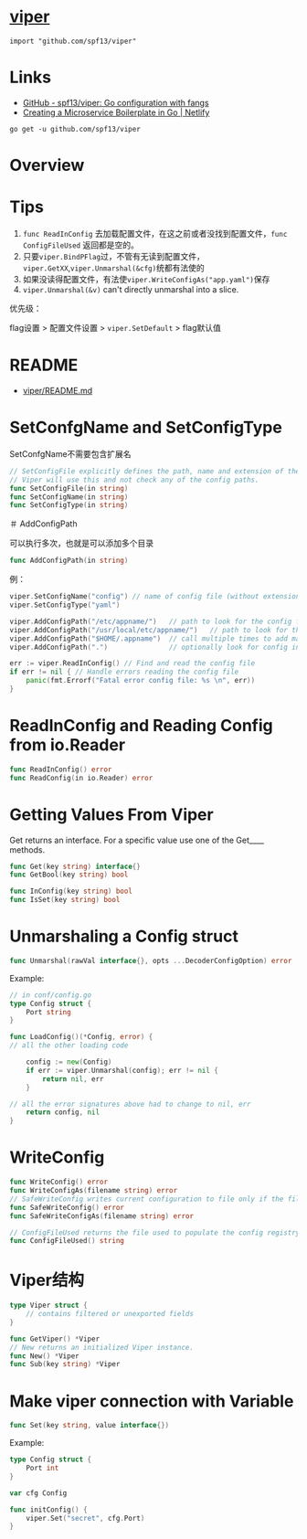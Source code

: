 # [viper](https://godoc.org/github.com/spf13/viper)

`import "github.com/spf13/viper"`

# Links

* [GitHub - spf13/viper: Go configuration with fangs](https://github.com/spf13/viper)
* [Creating a Microservice Boilerplate in Go | Netlify](https://www.netlify.com/blog/2016/09/06/creating-a-microservice-boilerplate-in-go/)

`go get -u github.com/spf13/viper`

# Overview

# Tips

1. `func ReadInConfig` 去加载配置文件，在这之前或者没找到配置文件，`func ConfigFileUsed` 返回都是空的。
2. 只要`viper.BindPFlag`过，不管有无读到配置文件，`viper.GetXX`,`viper.Unmarshal(&cfg)`统都有法使的
3. 如果没读得配置文件，有法使`viper.WriteConfigAs("app.yaml")`保存
4. `viper.Unmarshal(&v)` can't directly unmarshal into a slice.

优先级：

flag设置 > 配置文件设置 > `viper.SetDefault` > flag默认值

# README

* [viper/README.md](https://github.com/spf13/viper/blob/master/README.md)

# SetConfgName and SetConfigType

SetConfgName不需要包含扩展名

```go
// SetConfigFile explicitly defines the path, name and extension of the config file.
// Viper will use this and not check any of the config paths.
func SetConfigFile(in string)
func SetConfigName(in string)
func SetConfigType(in string)
```

＃ AddConfigPath

可以执行多次，也就是可以添加多个目录

```go
func AddConfigPath(in string)
```

例：

```go
viper.SetConfigName("config") // name of config file (without extension)
viper.SetConfigType("yaml")

viper.AddConfigPath("/etc/appname/")   // path to look for the config file in
viper.AddConfigPath("/usr/local/etc/appname/")   // path to look for the config file in
viper.AddConfigPath("$HOME/.appname")  // call multiple times to add many search paths
viper.AddConfigPath(".")               // optionally look for config in the working directory

err := viper.ReadInConfig() // Find and read the config file
if err != nil { // Handle errors reading the config file
	panic(fmt.Errorf("Fatal error config file: %s \n", err))
}
```

# ReadInConfig and Reading Config from io.Reader

```go
func ReadInConfig() error
func ReadConfig(in io.Reader) error
```

# Getting Values From Viper

Get returns an interface. For a specific value use one of the Get____ methods. 

```go
func Get(key string) interface{}
func GetBool(key string) bool

func InConfig(key string) bool
func IsSet(key string) bool
```

#  Unmarshaling a Config struct

```go
func Unmarshal(rawVal interface{}, opts ...DecoderConfigOption) error
```

Example:

```go
// in conf/config.go
type Config struct {
	Port string
}

func LoadConfig()(*Config, error) {
// all the other loading code

	config := new(Config)
	if err := viper.Unmarshal(config); err != nil {
		return nil, err
	}

// all the error signatures above had to change to nil, err
	return config, nil
}
```


# WriteConfig

```go
func WriteConfig() error
func WriteConfigAs(filename string) error
// SafeWriteConfig writes current configuration to file only if the file does not exist.
func SafeWriteConfig() error
func SafeWriteConfigAs(filename string) error

// ConfigFileUsed returns the file used to populate the config registry.
func ConfigFileUsed() string
```

# Viper结构

```go
type Viper struct {
    // contains filtered or unexported fields
}

func GetViper() *Viper
// New returns an initialized Viper instance. 
func New() *Viper
func Sub(key string) *Viper
```

# Make viper connection with Variable

```go
func Set(key string, value interface{})
```

Example:

```go
type Config struct {
	Port int
}

var cfg Config

func initConfig() {
	viper.Set("secret", cfg.Port)
}
```

